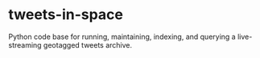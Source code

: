 # tweets-in-space

Python code base for running, maintaining, indexing, and querying a live-streaming geotagged tweets archive.
